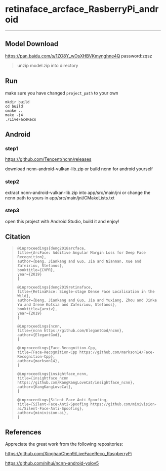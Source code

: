 # **retinaface_arcface_RasberryPi_android**

---

## Model Download

https://pan.baidu.com/s/1ZO8Y_wOsXHBVKmynghne4Q 
password:zqsz 

> unzip model.zip into directory

## Run

make sure you have changed  `project_path` to your own

```shell
mkdir build
cd build
cmake ..
make -j4
./LiveFaceReco
```

## Android

### step1

https://github.com/Tencent/ncnn/releases

download ncnn-android-vulkan-lib.zip or build ncnn for android yourself

### step2

extract ncnn-android-vulkan-lib.zip into app/src/main/jni or change the ncnn path to yours in app/src/main/jni/CMakeLists.txt

### step3

open this project with Android Studio, build it and enjoy!

## Citation

> ```
> @inproceedings{deng2018arcface,
> title={ArcFace: Additive Angular Margin Loss for Deep Face Recognition},
> author={Deng, Jiankang and Guo, Jia and Niannan, Xue and Zafeiriou, Stefanos},
> booktitle={CVPR},
> year={2019}
> }
> 
> @inproceedings{deng2019retinaface,
> title={RetinaFace: Single-stage Dense Face Localisation in the Wild},
> author={Deng, Jiankang and Guo, Jia and Yuxiang, Zhou and Jinke Yu and Irene Kotsia and Zafeiriou, Stefanos},
> booktitle={arxiv},
> year={2019}
> }
> 
> @inproceedings{ncnn,
> title={ncnn https://github.com/ElegantGod/ncnn},
> author={ElegantGod},
> }
> 
> @inproceedings{Face-Recognition-Cpp,
> title={Face-Recognition-Cpp https://github.com/markson14/Face-Recognition-Cpp},
> author={markson14},
> }
> 
> @inproceedings{insightface_ncnn,
> title={insightface_ncnn https://github.com/KangKangLoveCat/insightface_ncnn},
> author={KangKangLoveCat},
> }
> 
> @inproceedings{Silent-Face-Anti-Spoofing,
> title={Silent-Face-Anti-Spoofing https://github.com/minivision-ai/Silent-Face-Anti-Spoofing},
> author={minivision-ai},
> }
> ```
>

## References

Appreciate the great work from the following repositories:

https://github.com/XinghaoChen9/LiveFaceReco_RaspberryPi

https://github.com/nihui/ncnn-android-yolov5







